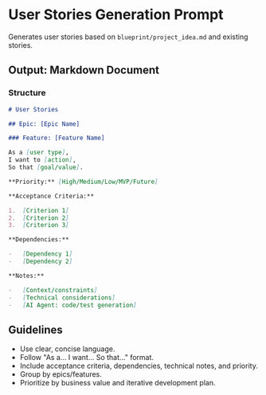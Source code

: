 # User Stories Generation Prompt

Generates user stories based on `blueprint/project_idea.md` and existing stories.

## Output: Markdown Document

### Structure

```markdown
# User Stories

## Epic: [Epic Name]

### Feature: [Feature Name]

As a [user type],
I want to [action],
So that [goal/value].

**Priority:** [High/Medium/Low/MVP/Future]

**Acceptance Criteria:**

1.  [Criterion 1]
2.  [Criterion 2]
3.  [Criterion 3]

**Dependencies:**

-   [Dependency 1]
-   [Dependency 2]

**Notes:**

-   [Context/constraints]
-   [Technical considerations]
-   [AI Agent: code/test generation]
```

## Guidelines

-   Use clear, concise language.
-   Follow "As a... I want... So that..." format.
-   Include acceptance criteria, dependencies, technical notes, and priority.
-   Group by epics/features.
-   Prioritize by business value and iterative development plan.